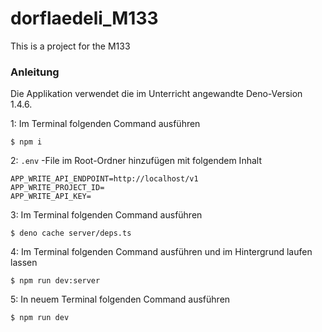 # dorflaedeli_M133
This is a project for the M133

### Anleitung
Die Applikation verwendet die im Unterricht angewandte Deno-Version 1.4.6.

1: Im Terminal folgenden Command ausführen

```shell
$ npm i
```

2: `.env` -File im Root-Ordner hinzufügen mit folgendem Inhalt

```
APP_WRITE_API_ENDPOINT=http://localhost/v1
APP_WRITE_PROJECT_ID=
APP_WRITE_API_KEY=
```

3: Im Terminal folgenden Command ausführen

```shell
$ deno cache server/deps.ts
```

4: Im Terminal folgenden Command ausführen und im Hintergrund laufen lassen

```shell
$ npm run dev:server
```

5: In neuem Terminal folgenden Command ausführen

```shell
$ npm run dev
```